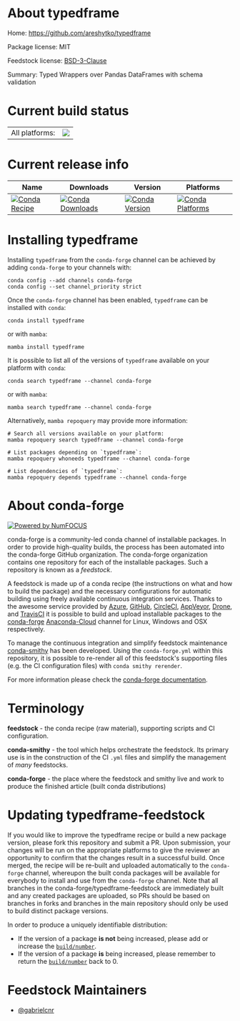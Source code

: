About typedframe
================

Home: https://github.com/areshytko/typedframe

Package license: MIT

Feedstock license: [BSD-3-Clause](https://github.com/conda-forge/typedframe-feedstock/blob/main/LICENSE.txt)

Summary: Typed Wrappers over Pandas DataFrames with schema validation

Current build status
====================


<table><tr><td>All platforms:</td>
    <td>
      <a href="https://dev.azure.com/conda-forge/feedstock-builds/_build/latest?definitionId=16654&branchName=main">
        <img src="https://dev.azure.com/conda-forge/feedstock-builds/_apis/build/status/typedframe-feedstock?branchName=main">
      </a>
    </td>
  </tr>
</table>

Current release info
====================

| Name | Downloads | Version | Platforms |
| --- | --- | --- | --- |
| [![Conda Recipe](https://img.shields.io/badge/recipe-typedframe-green.svg)](https://anaconda.org/conda-forge/typedframe) | [![Conda Downloads](https://img.shields.io/conda/dn/conda-forge/typedframe.svg)](https://anaconda.org/conda-forge/typedframe) | [![Conda Version](https://img.shields.io/conda/vn/conda-forge/typedframe.svg)](https://anaconda.org/conda-forge/typedframe) | [![Conda Platforms](https://img.shields.io/conda/pn/conda-forge/typedframe.svg)](https://anaconda.org/conda-forge/typedframe) |

Installing typedframe
=====================

Installing `typedframe` from the `conda-forge` channel can be achieved by adding `conda-forge` to your channels with:

```
conda config --add channels conda-forge
conda config --set channel_priority strict
```

Once the `conda-forge` channel has been enabled, `typedframe` can be installed with `conda`:

```
conda install typedframe
```

or with `mamba`:

```
mamba install typedframe
```

It is possible to list all of the versions of `typedframe` available on your platform with `conda`:

```
conda search typedframe --channel conda-forge
```

or with `mamba`:

```
mamba search typedframe --channel conda-forge
```

Alternatively, `mamba repoquery` may provide more information:

```
# Search all versions available on your platform:
mamba repoquery search typedframe --channel conda-forge

# List packages depending on `typedframe`:
mamba repoquery whoneeds typedframe --channel conda-forge

# List dependencies of `typedframe`:
mamba repoquery depends typedframe --channel conda-forge
```


About conda-forge
=================

[![Powered by
NumFOCUS](https://img.shields.io/badge/powered%20by-NumFOCUS-orange.svg?style=flat&colorA=E1523D&colorB=007D8A)](https://numfocus.org)

conda-forge is a community-led conda channel of installable packages.
In order to provide high-quality builds, the process has been automated into the
conda-forge GitHub organization. The conda-forge organization contains one repository
for each of the installable packages. Such a repository is known as a *feedstock*.

A feedstock is made up of a conda recipe (the instructions on what and how to build
the package) and the necessary configurations for automatic building using freely
available continuous integration services. Thanks to the awesome service provided by
[Azure](https://azure.microsoft.com/en-us/services/devops/), [GitHub](https://github.com/),
[CircleCI](https://circleci.com/), [AppVeyor](https://www.appveyor.com/),
[Drone](https://cloud.drone.io/welcome), and [TravisCI](https://travis-ci.com/)
it is possible to build and upload installable packages to the
[conda-forge](https://anaconda.org/conda-forge) [Anaconda-Cloud](https://anaconda.org/)
channel for Linux, Windows and OSX respectively.

To manage the continuous integration and simplify feedstock maintenance
[conda-smithy](https://github.com/conda-forge/conda-smithy) has been developed.
Using the ``conda-forge.yml`` within this repository, it is possible to re-render all of
this feedstock's supporting files (e.g. the CI configuration files) with ``conda smithy rerender``.

For more information please check the [conda-forge documentation](https://conda-forge.org/docs/).

Terminology
===========

**feedstock** - the conda recipe (raw material), supporting scripts and CI configuration.

**conda-smithy** - the tool which helps orchestrate the feedstock.
                   Its primary use is in the construction of the CI ``.yml`` files
                   and simplify the management of *many* feedstocks.

**conda-forge** - the place where the feedstock and smithy live and work to
                  produce the finished article (built conda distributions)


Updating typedframe-feedstock
=============================

If you would like to improve the typedframe recipe or build a new
package version, please fork this repository and submit a PR. Upon submission,
your changes will be run on the appropriate platforms to give the reviewer an
opportunity to confirm that the changes result in a successful build. Once
merged, the recipe will be re-built and uploaded automatically to the
`conda-forge` channel, whereupon the built conda packages will be available for
everybody to install and use from the `conda-forge` channel.
Note that all branches in the conda-forge/typedframe-feedstock are
immediately built and any created packages are uploaded, so PRs should be based
on branches in forks and branches in the main repository should only be used to
build distinct package versions.

In order to produce a uniquely identifiable distribution:
 * If the version of a package **is not** being increased, please add or increase
   the [``build/number``](https://docs.conda.io/projects/conda-build/en/latest/resources/define-metadata.html#build-number-and-string).
 * If the version of a package **is** being increased, please remember to return
   the [``build/number``](https://docs.conda.io/projects/conda-build/en/latest/resources/define-metadata.html#build-number-and-string)
   back to 0.

Feedstock Maintainers
=====================

* [@gabrielcnr](https://github.com/gabrielcnr/)


